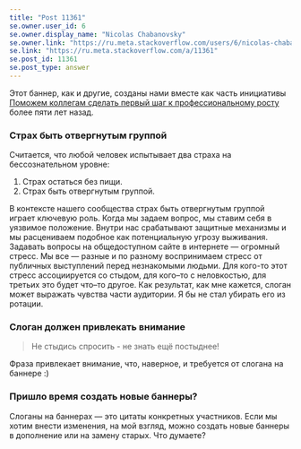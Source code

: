 ```yaml
---
title: "Post 11361"
se.owner.user_id: 6
se.owner.display_name: "Nicolas Chabanovsky"
se.owner.link: "https://ru.meta.stackoverflow.com/users/6/nicolas-chabanovsky"
se.link: "https://ru.meta.stackoverflow.com/a/11361"
se.post_id: 11361
se.post_type: answer
---
```

<p>Этот баннер, как и другие, созданы нами вместе как часть инициативы  <a href="https://ru.meta.stackoverflow.com/questions/2539/">Поможем коллегам сделать первый шаг к профессиональному росту</a> более пяти лет назад.</p>
<h3>Страх быть отвергнутым группой</h3>
<p>Считается, что любой человек испытывает два страха на бессознательном уровне:</p>
<ol>
<li>Страх остаться без пищи.</li>
<li>Страх быть отвергнутым группой.</li>
</ol>
<p>В контексте нашего сообщества страх быть отвергнутым группой играет ключевую роль. Когда мы задаем вопрос, мы ставим себя в уязвимое положение. Внутри нас срабатывают  защитные механизмы и мы расцениваем подобное как потенциальную угрозу выживания. Задавать вопросы на общедоступном сайте в интернете — огромный стресс. Мы все — разные и по разному воспринимаем стресс от публичных выступлений перед незнакомыми людьми. Для кого-то этот стресс ассоциируется со стыдом, для кого–то с неловкостью, для третьих это будет что–то другое. Как результат, как мне кажется, слоган может выражать чувства части аудитории. Я бы не стал убирать его из ротации.</p>
<h3>Слоган должен привлекать внимание</h3>
<blockquote>
<p>Не стыдись спросить - не знать ещё постыднее!</p>
</blockquote>
<p>Фраза привлекает внимание, что, наверное, и требуется от слогана на баннере :)</p>
<h3>Пришло время создать новые баннеры?</h3>
<p>Слоганы на баннерах — это цитаты конкретных участников. Если мы хотим внести изменения, на мой взгляд, можно создать новые баннеры в дополнение или на замену старых. Что думаете?</p>
